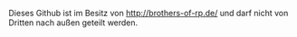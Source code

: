 Dieses Github ist im Besitz von http://brothers-of-rp.de/ und darf nicht von Dritten nach außen geteilt werden.
